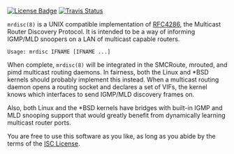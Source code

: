 [![License Badge][]][License] [![Travis Status][]][Travis]

`mrdisc(8)` is a UNIX compatible implementation of [RFC4286][], the
Multicast Router Discovery Protocol.  It is intended to be a way of
informing IGMP/MLD snoopers on a LAN of multicast capable routers.

    Usage: mrdisc IFNAME [IFNAME ...]

When complete, `mrdisc(8)` will be integrated in the SMCRoute, mrouted,
and pimd multicast routing daemons.  In fairness, both the Linux and
*BSD kernels should probably implement this instead.  When a multicast
routing daemon opens a routing socket and declares a set of VIFs, the
kernel knows which interfaces to send IGMP/MLD discovery frames on.

Also, both Linux and the *BSD kernels have bridges with built-in IGMP
and MLD snooping support that would greatly benefit from dynamically
learning multicast router ports.

You are free to use this software as you like, as long as you abide by
the terms of the [ISC License][License].

[RFC4286]:       https://tools.ietf.org/html/rfc4286
[License]:       https://en.wikipedia.org/wiki/ISC_license
[License Badge]: https://img.shields.io/badge/License-ISC-blue.svg
[Travis]:        https://travis-ci.org/troglobit/netcalc
[Travis Status]: https://travis-ci.org/troglobit/netcalc.png?branch=master
